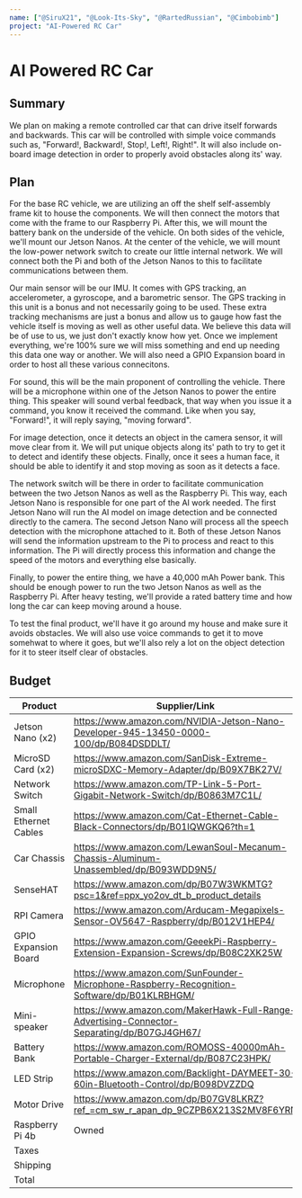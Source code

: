 ```yaml
---
name: ["@SiruX21", "@Look-Its-Sky", "@RartedRussian", "@Cimbobimb"]
project: "AI-Powered RC Car"
---
```

# AI Powered RC Car
## Summary

We plan on making a remote controlled car that can drive itself forwards and backwards. This car will be controlled with simple voice commands such as, "Forward!, Backward!, Stop!, Left!, Right!". It will also include on-board image detection in order to properly avoid obstacles along its' way.

## Plan

For the base RC vehicle, we are utilizing an off the shelf self-assembly frame kit to house the components. We will then connect the motors that come with the frame to our Raspberry Pi. After this, we will mount the battery bank on the underside of the vehicle. On both sides of the vehicle, we'll mount our Jetson Nanos. At the center of the vehicle, we will mount the low-power network switch to create our little internal network. We will connect both the Pi and both of the Jetson Nanos to this to facilitate communications between them.

Our main sensor will be our IMU. It comes with GPS tracking, an accelerometer, a gyroscope, and a barometric sensor. The GPS tracking in this unit is a bonus and not necessarily going to be used. These extra tracking mechanisms are just a bonus and allow us to gauge how fast the vehicle itself is moving as well as other useful data. We believe this data will be of use to us, we just don't exactly know how yet. Once we implement everything, we're 100% sure we will miss something and end up needing this data one way or another. We will also need a GPIO Expansion board in order to host all these various connecitons. 

For sound, this will be the main proponent of controlling the vehicle. There will be a microphone within one of the Jetson Nanos to power the entire thing. This speaker will sound verbal feedback, that way when you issue it a command, you know it received the command. Like when you say, "Forward!", it will reply saying, "moving forward". 

For image detection, once it detects an object in the camera sensor, it will move clear from it. We will put unique objects along its' path to try to get it to detect and identify these objects. Finally, once it sees a human face, it should be able to identify it and stop moving as soon as it detects a face.

The network switch will be there in order to facilitate communication between the two Jetson Nanos as well as the Raspberry Pi. This way, each Jetson Nano is responsible for one part of the AI work needed. The first Jetson Nano will run the AI model on image detection and be connected directly to the camera. The second Jetson Nano will process all the speech detection with the microphone attached to it. Both of these Jetson Nanos will send the information upstream to the Pi to process and react to this information. The Pi will directly process this information and change the speed of the motors and everything else basically.

Finally, to power the entire thing, we have a 40,000 mAh Power bank. This should be enough power to run the two Jetson Nanos as well as the Raspberry Pi. After heavy testing, we'll provide a rated battery time and how long the car can keep moving around a house.

To test the final product, we'll have it go around my house and make sure it avoids obstacles. We will also use voice commands to get it to move somehwat to where it goes, but we'll also rely a lot on the object detection for it to steer itself clear of obstacles.


## Budget

| Product         | Supplier/Link                         | Cost   |
| --------------- | ------------------------------------- | ------ |
| Jetson Nano (x2)|https://www.amazon.com/NVIDIA-Jetson-Nano-Developer-945-13450-0000-100/dp/B084DSDDLT/|$298.00|
| MicroSD Card (x2)|https://www.amazon.com/SanDisk-Extreme-microSDXC-Memory-Adapter/dp/B09X7BK27V/|$37.90|
| Network Switch|https://www.amazon.com/TP-Link-5-Port-Gigabit-Network-Switch/dp/B0863M7C1L/|$14.99|
| Small Ethernet Cables|https://www.amazon.com/Cat-Ethernet-Cable-Black-Connectors/dp/B01IQWGKQ6?th=1|$13.99|
| Car Chassis|https://www.amazon.com/LewanSoul-Mecanum-Chassis-Aluminum-Unassembled/dp/B093WDD9N5/|$36.99|
| SenseHAT|https://www.amazon.com/dp/B07W3WKMTG?psc=1&ref=ppx_yo2ov_dt_b_product_details|$29.99|
| RPI Camera|https://www.amazon.com/Arducam-Megapixels-Sensor-OV5647-Raspberry/dp/B012V1HEP4/|$29.15|
| GPIO Expansion Board|https://www.amazon.com/GeeekPi-Raspberry-Extension-Expansion-Screws/dp/B08C2XK25W|$9.99|
| Microphone|https://www.amazon.com/SunFounder-Microphone-Raspberry-Recognition-Software/dp/B01KLRBHGM/|$7.99|
| Mini-speaker|https://www.amazon.com/MakerHawk-Full-Range-Advertising-Connector-Separating/dp/B07GJ4GH67/|$12.99|
| Battery Bank|https://www.amazon.com/ROMOSS-40000mAh-Portable-Charger-External/dp/B087C23HPK/|$65.99|
| LED Strip|https://www.amazon.com/Backlight-DAYMEET-30-60in-Bluetooth-Control/dp/B098DVZZDQ|$10.99|
| Motor Drive|https://www.amazon.com/dp/B07GV8LKRZ?ref_=cm_sw_r_apan_dp_9CZPB6X213S2MV8F6YRN|$10.97|
| Raspberry Pi 4b|Owned|Owned|
| Taxes      |                                       | $45.22|
| Shipping | |$0|
|Total           |                                       | $590.63|
